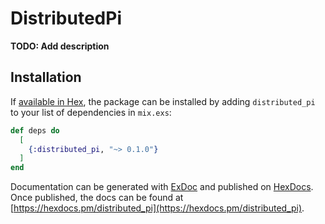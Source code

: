 # DistributedPi

**TODO: Add description**

## Installation

If [available in Hex](https://hex.pm/docs/publish), the package can be installed
by adding `distributed_pi` to your list of dependencies in `mix.exs`:

```elixir
def deps do
  [
    {:distributed_pi, "~> 0.1.0"}
  ]
end
```

Documentation can be generated with [ExDoc](https://github.com/elixir-lang/ex_doc)
and published on [HexDocs](https://hexdocs.pm). Once published, the docs can
be found at [https://hexdocs.pm/distributed_pi](https://hexdocs.pm/distributed_pi).

